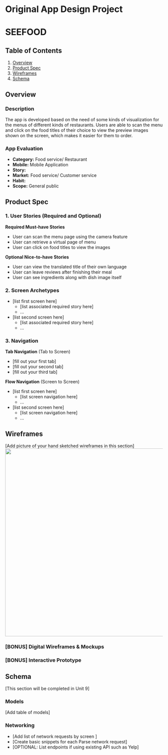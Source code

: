 Original App Design Project
===

# SEEFOOD

## Table of Contents
1. [Overview](#Overview)
1. [Product Spec](#Product-Spec)
1. [Wireframes](#Wireframes)
2. [Schema](#Schema)

## Overview
### Description
The app is developed based on the need of some kinds of visualization for the menus of different kinds of restaurants. Users are able to scan the menu and click on the food titles of their choice to view the preview images shown on the screen, which makes it easier for them to order.

### App Evaluation
- **Category:** Food service/ Restaurant
- **Mobile:** Mobile Application
- **Story:** 
- **Market:** Food service/ Customer service
- **Habit:** 
- **Scope:** General public

## Product Spec

### 1. User Stories (Required and Optional)

**Required Must-have Stories**

* User can scan the menu page using the camera feature
* User can retrieve a virtual page of menu
* User can click on food titles to view the images

**Optional Nice-to-have Stories**

* User can view the translated title of their own language
* User can leave reviews after finishing their meal
* User can see ingredients along with dish image itself

### 2. Screen Archetypes

* [list first screen here]
   * [list associated required story here]
   * ...
* [list second screen here]
   * [list associated required story here]
   * ...

### 3. Navigation

**Tab Navigation** (Tab to Screen)

* [fill out your first tab]
* [fill out your second tab]
* [fill out your third tab]

**Flow Navigation** (Screen to Screen)

* [list first screen here]
   * [list screen navigation here]
   * ...
* [list second screen here]
   * [list screen navigation here]
   * ...

## Wireframes
[Add picture of your hand sketched wireframes in this section]
<img src="YOUR_WIREFRAME_IMAGE_URL" width=600>

### [BONUS] Digital Wireframes & Mockups

### [BONUS] Interactive Prototype

## Schema 
[This section will be completed in Unit 9]
### Models
[Add table of models]
### Networking
- [Add list of network requests by screen ]
- [Create basic snippets for each Parse network request]
- [OPTIONAL: List endpoints if using existing API such as Yelp]

